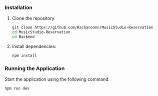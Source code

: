### Installation

1. Clone the repository:

   ```sh
   git clone https://github.com/Rachanonnn/MusicStudio-Reservation
   cd MusicStudio-Reservation
   cd Backend
   ```

2. Install dependencies:
   ```sh
   npm install
   ```

### Running the Application

Start the application using the following command:

```sh
npm run dev
```

